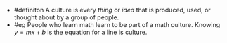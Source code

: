 - #definiton A culture is every *thing* or *idea* that is produced, used, or thought about by a group of people.
- #eg People who learn math learn to be part of a math culture. Knowing $y=mx+b$ is the equation for a line is culture.